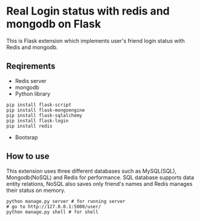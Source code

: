 # Real Login status with redis and mongodb on Flask 

This is Flask extension which implements user's friend login status with Redis and mongodb.


## Reqirements

* Redis server
* mongodb
* Python library

~~~
pip install flask-script
pip install flask-mongoengine
pip install flask-sqlalchemy
pip install flask-login
pip install redis
~~~

* Bootsrap

## How to use

This extension uses three different databases such as MySQL(SQL), Mongodb(NoSQL) and Redis for performance. 
SQL database supports data entity relations, NoSQL also saves only friend's names and Redis manages their status on memory.

~~~
python manage.py server # for running server
# go to http://127.0.0.1:5000/user/
python manage.py shell # for shell
~~~

